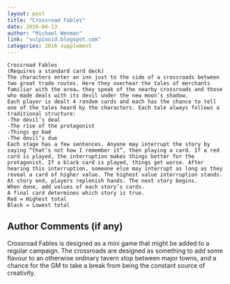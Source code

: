 ```yaml
---
layout: post
title: "Crossroad Fables"
date: 2016-04-13
author: "Michael Wenman"
link: "vulpinoid.blogspot.com"
categories: 2016 supplement
---
```

```
Crossroad Fables
(Requires a standard card deck)
The characters enter an inn just to the side of a crossroads between two great trade routes. Here they overhear the tales of merchants familiar with the area… they speak of the nearby crossroads and those who made deals with its devil under the new moon’s shadow.
Each player is dealt 4 random cards and each has the chance to tell one of the tales heard by the characters. Each tale always follows a traditional structure:
-The devil’s deal
-The rise of the protagonist
-Things go bad
-The devil’s due
Each stage has a few sentences. Anyone may interrupt the story by saying “that’s not how I remember it”, then playing a card. If a red card is played, the interruption makes things better for the protagonist. If a black card is played, things get worse. After hearing this interruption, someone else may interrupt as long as they reveal a card of higher value. The highest value interruption stands.
At story end, players replenish hands. The next story begins.
When done, add values of each story’s cards. 
A final card determines which story is true.
Red = Highest total
Black = Lowest total

```
## Author Comments (if any)

Crossroad Fables is designed as a mini game that might be added to a regular campaign. The crossroads are designed as something to add some flavour to an otherwise ordinary tavern stop between major towns, and a chance for the GM to take a break from being the constant source of creativity. 

